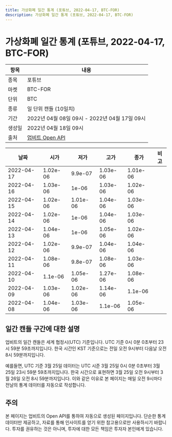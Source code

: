 ```yaml
---
title: 가상화폐 일간 통계 (포튜브, 2022-04-17, BTC-FOR)
description: 가상화폐 일간 통계 (포튜브, 2022-04-17, BTC-FOR)
---
```



가상화폐 일간 통계 (포튜브, 2022-04-17, BTC-FOR)
===

|항목|내용|
|--|--|
|종목|포튜브|
|마켓|BTC-FOR|
|단위|BTC|
|종류|일 단위 캔들 (10일치)|
|기간|2022년 04월 08일 09시 - 2022년 04월 17일 09시|
|생성일|2022년 04월 18일 09시|
|출처|[업비트 Open API](https://docs.upbit.com)|


|날짜|시가|저가|고가|종가|비고|
|--|--|--|--|--|--|
|2022-04-17|1.02e-06|9.9e-07|1.03e-06|1.01e-06|    |
|2022-04-16|1.03e-06|1e-06|1.03e-06|1.02e-06|    |
|2022-04-15|1.02e-06|1.01e-06|1.04e-06|1.03e-06|    |
|2022-04-14|1.02e-06|1e-06|1.04e-06|1.03e-06|    |
|2022-04-13|1.04e-06|1e-06|1.05e-06|1.02e-06|    |
|2022-04-12|1.02e-06|9.9e-07|1.04e-06|1.04e-06|    |
|2022-04-11|1.08e-06|9.8e-07|1.08e-06|1.03e-06|    |
|2022-04-10|1.1e-06|1.05e-06|1.27e-06|1.08e-06|    |
|2022-04-09|1.03e-06|1.02e-06|1.14e-06|1.1e-06|    |
|2022-04-08|1.04e-06|1.03e-06|1.1e-06|1.05e-06|    |


일간 캔들 구간에 대한 설명
---


업비트의 일간 캔들은 세계 협정시(UTC) 기준입니다. 
UTC 기준 0시 0분 0초부터 23시 59분 59초까지입니다. 
한국 시간인 KST 기준으로는 전일 오전 9시부터 다음날 오전 8시 59분까지입니다. 


예를들면, UTC 기준 3월 25일 데이터는 UTC 시준 3월 25일 0시 0분 0초부터 3월 25일 23시 59분 59초까지입니다. 
한국 시간으로 표현하면 3월 25일 오전 9시부터 3월 26일 오전 8시 59분까지입니다. 
이와 같은 이유로 본 페이지는 매일 오전 9시마다 전날의 통계 데이터를 자동으로 작성합니다. 


주의
---


본 페이지는 업비트의 Open API를 통하여 자동으로 생성된 페이지입니다. 
단순한 통계 데이터만 제공하고, 자료를 통해 인사이트를 얻기 위한 참고용으로만 사용하시기 바랍니다. 
투자를 권유하는 것은 아니며, 투자에 대한 모든 책임은 투자자 본인에게 있습니다. 
